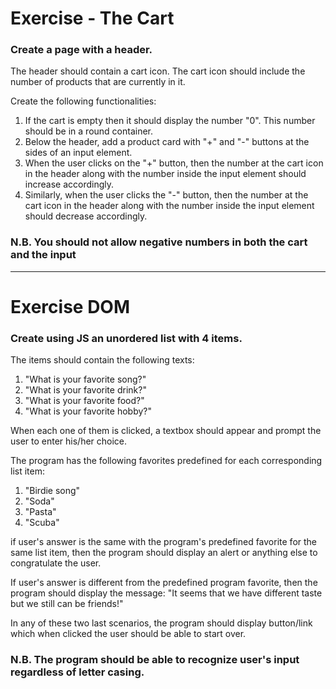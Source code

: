 # Exercise - The Cart


### Create a page with a header.
The header should contain a cart icon. 
The cart icon should include the number of products that are currently in it.

Create the following functionalities:

1. If the cart is empty then it should display the number "0". This number should be in a round container.
2. Below the header, add a product card with "+" and "-" buttons at the sides of an input element.
3. When the user clicks on the "+" button, then the number at the cart icon in the header along with the number inside the input element should increase accordingly.
4. Similarly, when the user clicks the "-" button, then the number at the cart icon in the header along with the number inside the input element should decrease accordingly.

### **N.B. You should not allow negative numbers in both the cart and the input**

<hr/>

# Exercise DOM


### Create using JS an unordered list with 4 items.

The items should contain the following texts:

1. "What is your favorite song?"
2. "What is your favorite drink?"
3. "What is your favorite food?"
4. "What is your favorite hobby?"
 
When each one of them is clicked, a textbox should appear and prompt the user to enter his/her choice.

The program has the following favorites predefined for each corresponding list item:
1. "Birdie song"
2. "Soda"
3. "Pasta"
4. "Scuba"

if user's answer is the same with the program's predefined favorite for the same list item, 
then the program should display an alert or anything else to congratulate the user.

If user's answer is different from the predefined program favorite, then the program should display the message:
"It seems that we have different taste but we still can be friends!"

In any of these two last scenarios, the program should display button/link which when clicked the user should be able to start over.

### **N.B. The program should be able to recognize user's input regardless of letter casing.**
